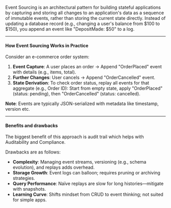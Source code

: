 
Event Sourcing is an architectural pattern for building stateful applications by capturing and storing all changes to an application's data as a sequence of immutable events, rather than storing the current state directly. Instead of updating a database record (e.g., changing a user's balance from $100 to $150), you append an event like "DepositMade: $50" to a log.


---

#### How Event Sourcing Works in Practice

Consider an e-commerce order system:

1. **Event Capture**: A user places an order → Append "OrderPlaced" event with details (e.g., items, total).
2. **Further Changes**: User cancels → Append "OrderCancelled" event.
3. **State Derivation**: To check order status, replay all events for that aggregate (e.g., Order ID): Start from empty state, apply "OrderPlaced" (status: pending), then "OrderCancelled" (status: cancelled).

**Note**: Events are typically JSON-serialized with metadata like timestamp, version etc.


---

#### Benefits and drawbacks

The biggest benefit of this approach is audit trail which helps with Auditability and Compliance.

Drawbacks are as follows:

- **Complexity**: Managing event streams, versioning (e.g., schema evolution), and replays adds overhead.
- **Storage Growth**: Event logs can balloon; requires pruning or archiving strategies.
- **Query Performance**: Naïve replays are slow for long histories—mitigate with snapshots.
- **Learning Curve**: Shifts mindset from CRUD to event thinking; not suited for simple apps.

